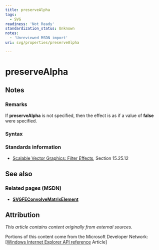 ```yaml
---
title: preserveAlpha
tags:
  - SVG
readiness: 'Not Ready'
standardization_status: Unknown
notes:
  - 'Unreviewed MSDN import'
uri: svg/properties/preserveAlpha

---
```

# preserveAlpha

## Notes

### Remarks

If **preserveAlpha** is not specified, then the effect is as if a value of **false** were specified.

### Syntax

### Standards information

-   [Scalable Vector Graphics: Filter Effects](http://go.microsoft.com/fwlink/p/?linkid=226062), Section 15.25.12

## See also

### Related pages (MSDN)

-   [**SVGFEConvolveMatrixElement**](/svg/elements/feConvolveMatrix)

## Attribution

*This article contains content originally from external sources.*

Portions of this content come from the Microsoft Developer Network: [[Windows Internet Explorer API reference](http://msdn.microsoft.com/en-us/library/ie/hh828809%28v=vs.85%29.aspx) Article]

